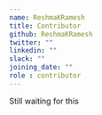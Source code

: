 ```yaml
---
name: ReshmaKRamesh
title: Contributor
github: ReshmaKRamesh
twitter: ""
linkedin: ""
slack: ""
joining_date: ""
role : contributor
---
```


Still waiting for this
